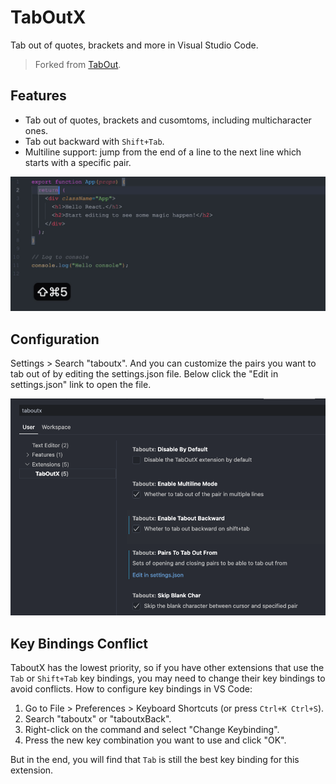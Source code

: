# TabOutX

Tab out of quotes, brackets and more in Visual Studio Code.

> Forked from [TabOut](https://github.com/albertromkes/tabout/).

## Features

- Tab out of quotes, brackets and cusomtoms, including multicharacter ones.
- Tab out backward with `Shift+Tab`.
- Multiline support: jump from the end of a line to the next line which starts with a specific pair.

<img src="https://raw.githubusercontent.com/gaspardruan/taboutx/refs/heads/main/assets/taboutx-show.gif">

## Configuration

Settings > Search "taboutx". And you can customize the pairs you want to tab out of by editing the settings.json file.
Below click the "Edit in settings.json" link to open the file.

<img src="https://raw.githubusercontent.com/gaspardruan/taboutx/refs/heads/main/assets/taboutx-setting.png">

## Key Bindings Conflict

TaboutX has the lowest priority, so if you have other extensions that use the `Tab` or `Shift+Tab` key bindings,
you may need to change their key bindings to avoid conflicts. How to configure key bindings in VS Code:

1. Go to File > Preferences > Keyboard Shortcuts (or press `Ctrl+K Ctrl+S`).
2. Search "taboutx" or "taboutxBack".
3. Right-click on the command and select "Change Keybinding".
4. Press the new key combination you want to use and click "OK".

But in the end, you will find that `Tab` is still the best key binding for this extension.
